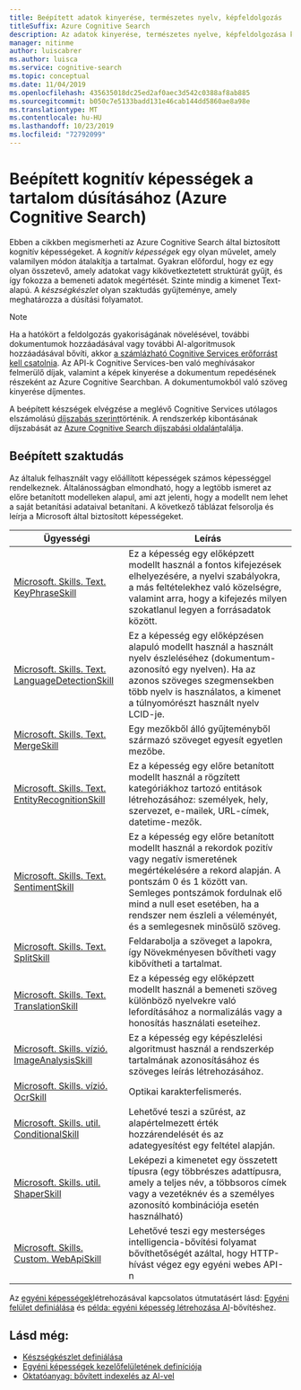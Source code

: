 ```yaml
---
title: Beépített adatok kinyerése, természetes nyelv, képfeldolgozás
titleSuffix: Azure Cognitive Search
description: Az adatok kinyerése, természetes nyelve, képfeldolgozása kognitív szaktudása szemantikai és strukturálatlan tartalmat ad egy Azure Cognitive Search-folyamat nyers tartalmához.
manager: nitinme
author: luiscabrer
ms.author: luisca
ms.service: cognitive-search
ms.topic: conceptual
ms.date: 11/04/2019
ms.openlocfilehash: 435635018dc25ed2af0aec3d542c0388af8ab885
ms.sourcegitcommit: b050c7e5133badd131e46cab144dd5860ae8a98e
ms.translationtype: MT
ms.contentlocale: hu-HU
ms.lasthandoff: 10/23/2019
ms.locfileid: "72792099"
---
```

# <a name="built-in-cognitive-skills-for-content-enrichment-azure-cognitive-search"></a>Beépített kognitív képességek a tartalom dúsításához (Azure Cognitive Search)

Ebben a cikkben megismerheti az Azure Cognitive Search által biztosított kognitív képességeket. A *kognitív képességek* egy olyan művelet, amely valamilyen módon átalakítja a tartalmat. Gyakran előfordul, hogy ez egy olyan összetevő, amely adatokat vagy kikövetkeztetett struktúrát gyűjt, és így fokozza a bemeneti adatok megértését. Szinte mindig a kimenet Text-alapú. A *készségkészlet* olyan szaktudás gyűjteménye, amely meghatározza a dúsítási folyamatot. 

> [!NOTE]
> Ha a hatókört a feldolgozás gyakoriságának növelésével, további dokumentumok hozzáadásával vagy további AI-algoritmusok hozzáadásával bővíti, akkor [a számlázható Cognitive Services erőforrást kell csatolnia](cognitive-search-attach-cognitive-services.md). Az API-k Cognitive Services-ben való meghívásakor felmerülő díjak, valamint a képek kinyerése a dokumentum repedésének részeként az Azure Cognitive Searchban. A dokumentumokból való szöveg kinyerése díjmentes.
>
> A beépített készségek elvégzése a meglévő Cognitive Services utólagos elszámolású [díjszabás szerint](https://azure.microsoft.com/pricing/details/cognitive-services/)történik. A rendszerkép kibontásának díjszabását az [Azure Cognitive Search díjszabási oldalán](https://go.microsoft.com/fwlink/?linkid=2042400)találja.


## <a name="built-in-skills"></a>Beépített szaktudás

Az általuk felhasznált vagy előállított képességek számos képességgel rendelkeznek. Általánosságban elmondható, hogy a legtöbb ismeret az előre betanított modelleken alapul, ami azt jelenti, hogy a modellt nem lehet a saját betanítási adataival betanítani. A következő táblázat felsorolja és leírja a Microsoft által biztosított képességeket. 

| Ügyességi | Leírás |
|-------|-------------|
| [Microsoft. Skills. Text. KeyPhraseSkill](cognitive-search-skill-keyphrases.md) | Ez a képesség egy előképzett modellt használ a fontos kifejezések elhelyezésére, a nyelvi szabályokra, a más feltételekhez való közelségre, valamint arra, hogy a kifejezés milyen szokatlanul legyen a forrásadatok között. |
| [Microsoft. Skills. Text. LanguageDetectionSkill](cognitive-search-skill-language-detection.md)  | Ez a képesség egy előképzésen alapuló modellt használ a használt nyelv észleléséhez (dokumentum-azonosító egy nyelven). Ha az azonos szöveges szegmensekben több nyelv is használatos, a kimenet a túlnyomórészt használt nyelv LCID-je.|
| [Microsoft. Skills. Text. MergeSkill](cognitive-search-skill-textmerger.md) | Egy mezőkből álló gyűjteményből származó szöveget egyesít egyetlen mezőbe.  |
| [Microsoft. Skills. Text. EntityRecognitionSkill](cognitive-search-skill-entity-recognition.md) | Ez a képesség egy előre betanított modellt használ a rögzített kategóriákhoz tartozó entitások létrehozásához: személyek, hely, szervezet, e-mailek, URL-címek, datetime-mezők. |
| [Microsoft. Skills. Text. SentimentSkill](cognitive-search-skill-sentiment.md)  | Ez a képesség egy előre betanított modellt használ a rekordok pozitív vagy negatív ismeretének megértékelésére a rekord alapján. A pontszám 0 és 1 között van. Semleges pontszámok fordulnak elő mind a null eset esetében, ha a rendszer nem észleli a véleményét, és a semlegesnek minősülő szöveg.  |
| [Microsoft. Skills. Text. SplitSkill](cognitive-search-skill-textsplit.md) | Feldarabolja a szöveget a lapokra, így Növekményesen bővítheti vagy kibővítheti a tartalmat. |
| [Microsoft. Skills. Text. TranslationSkill](cognitive-search-skill-text-translation.md) | Ez a képesség egy előképzett modellt használ a bemeneti szöveg különböző nyelvekre való lefordításához a normalizálás vagy a honosítás használati eseteihez. |
| [Microsoft. Skills. vízió. ImageAnalysisSkill](cognitive-search-skill-image-analysis.md) | Ez a képesség egy képészlelési algoritmust használ a rendszerkép tartalmának azonosításához és szöveges leírás létrehozásához. |
| [Microsoft. Skills. vízió. OcrSkill](cognitive-search-skill-ocr.md) | Optikai karakterfelismerés. |
| [Microsoft. Skills. util. ConditionalSkill](cognitive-search-skill-conditional.md) | Lehetővé teszi a szűrést, az alapértelmezett érték hozzárendelését és az adategyesítést egy feltétel alapján.|
| [Microsoft. Skills. util. ShaperSkill](cognitive-search-skill-shaper.md) | Leképezi a kimenetet egy összetett típusra (egy többrészes adattípusra, amely a teljes név, a többsoros címek vagy a vezetéknév és a személyes azonosító kombinációja esetén használható) |
| [Microsoft. Skills. Custom. WebApiSkill](cognitive-search-custom-skill-web-api.md) | Lehetővé teszi egy mesterséges intelligencia-bővítési folyamat bővíthetőségét azáltal, hogy HTTP-hívást végez egy egyéni webes API-n |


Az [egyéni képességek](cognitive-search-custom-skill-web-api.md)létrehozásával kapcsolatos útmutatásért lásd: [Egyéni felület definiálása](cognitive-search-custom-skill-interface.md) és [példa: egyéni képesség létrehozása AI](cognitive-search-create-custom-skill-example.md)-bővítéshez.

## <a name="see-also"></a>Lásd még:

+ [Készségkészlet definiálása](cognitive-search-defining-skillset.md)
+ [Egyéni képességek kezelőfelületének definíciója](cognitive-search-custom-skill-interface.md)
+ [Oktatóanyag: bővített indexelés az AI-vel](cognitive-search-tutorial-blob.md)
